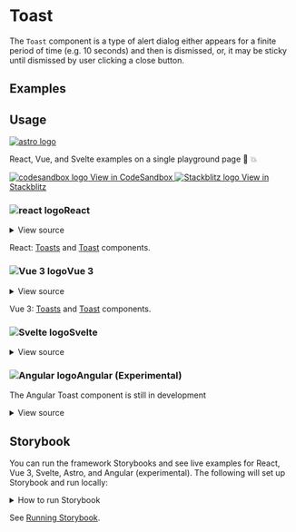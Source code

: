 # Toast

The `Toast` component is a type of alert dialog either appears for a finite period of time (e.g. 10 seconds) and then is dismissed, or, it may be <span class="quoted">sticky</span> until dismissed by user clicking a close button.

<div class="mbs24"></div>

## Examples

<div class="mbe24"></div>

<ToastExamples />

<script setup>
import ToastExamples from '../../components/ToastExamples.vue'
import { Alert } from "agnostic-vue";
</script>

<div class="mbe32"></div>

## Usage

<div class="flex items-center mbs40 mbe24">
  <a href="https://astro.build/" class="astro-logo-usage-wrap" target="_blank"><img class="astro-logo-usage" src="/images/astro-logo-light.svg" alt="astro logo"></a>
  <p class="mis16">React, Vue, and Svelte examples on a single playground page 🚀 💥</p>
</div>
<div class="playgrounds flex mbe32">
  <a class="btn btn-rounded" style="background-color: var(--agnostic-dark); color: var(--agnostic-light)" href="https://codesandbox.io/s/github/AgnosticUI/agnosticui/tree/master/playgrounds/Toasts?file=/README.md" target="_blank">
    <img src="/images/codesandbox.svg" alt="codesandbox logo" class="mie8"> View in CodeSandbox
  </a>
  <a class="btn btn-rounded" style="background-color: var(--agnostic-primary); color: var(--agnostic-light)" href="https://stackblitz.com/github/AgnosticUI/agnosticui/tree/master/playgrounds/Toasts?file=/README.md" target="_blank">
    <img src="/images/stackblitz.svg" alt="Stackblitz logo" class="mie4"> View in Stackblitz
  </a>
</div>

<div class="flex">
  <h3 id="react" tabindex="-1">
    <img src="/images/React-icon.svg" alt="react logo">React
  </h3>
</div>

<details class="disclose disclose-bordered">
<summary class="disclose-title">View source</summary>

```jsx
import { useState } from 'react';
import "agnostic-react/dist/common.min.css";
import "agnostic-react/dist/esm/index.css";
import { Close, Toasts, Toast } from "agnostic-react";

const getColor = (type) => {
  switch (type) {
    case 'warning':
      return 'var(--agnostic-warning-border-accent)';
    case 'info':
      return 'var(--agnostic-primary-dark)';
    case 'success':
      return 'var(--agnostic-action-dark)';
    case 'error':
      return 'var(--agnostic-error-dark)';
    default:
      return 'var(--agnostic-gray-mid-dark)';
  }
};
const ToastDemoIcon = ({ type, utilityClasses }) => {
  return (
    <svg
      className={utilityClasses}
      style={{ color: getColor(type) }}
      xmlns="http://www.w3.org/2000/svg"
      height="24"
      viewBox="0 0 24 24"
      width="24"
    >
      <path d="M0 0h24v24H0z" fill="none" />
      <path fill="currentColor" d="M1 21h22L12 2 1 21zm12-3h-2v-2h2v2zm0-4h-2v-4h2v4z" />
    </svg>
  );
};

export const YourComponent = () => {
  const [timedToastOpen, setTimedToastOpen] = useState(true);
  const [toastIsOpen1, setToastIsOpen1] = useState(true);
  const [toastIsOpen2, setToastIsOpen2] = useState(true);
  const [toastIsOpen3, setToastIsOpen3] = useState(true);

  useEffect(() => {
    const tout = setTimeout(() => setTimedToastOpen(false), 5000)
    return () => {
      clearTimeout(tout)
    }
  }, [timedToastOpen, setTimedToastOpen]);

  return (
    <>
      <Toasts verticalPosition="top" horizontalPosition="end">
        <Toast type="dark">Toast top end. Sticky.</Toast>
        <div className="mbe14" />
        <Toast type="dark">Toast 2 top end. Sticky.</Toast>
      </Toasts>
      <Toasts verticalPosition="top" horizontalPosition="center">
        <Toast isOpen={timedToastOpen} icon={<ToastDemoIcon type="dark" utilityClasses="mie8" />} type="dark">
          Toast custom icon dark (5 seconds)
        </Toast>
        <div className="mbe14" />
        <Toast isOpen={timedToastOpen} icon={<ToastDemoIcon type="success" utilityClasses="mie8" />} type="success">
          Toast custom icon success (5 seconds)
        </Toast>
        <div className="mbe14" />
        <Toast isOpen={timedToastOpen} icon={<ToastDemoIcon type="warning" utilityClasses="mie8" />} type="warning">
          Toast custom icon warning (5 seconds)
        </Toast>
        <div className="mbe14" />
        <Toast isOpen={timedToastOpen} icon={<ToastDemoIcon type="info" utilityClasses="mie8" />} type="info">
          Toast custom icon info (5 seconds)
        </Toast>
        <div className="mbe14" />
        <Toast isOpen={timedToastOpen} icon={<ToastDemoIcon type="error" utilityClasses="mie8" />} type="error">
          Toast custom icon error (5 seconds)
        </Toast>
        <div className="mbe14" />
      </Toasts>
      <Toasts verticalPosition="bottom" horizontalPosition="center">
        <Toast isOpen={toastIsOpen1} isAnimationSlideUp icon={<ToastDemoIcon type="dark" utilityClasses="mie8" />} type="dark">
          <div className="flex-fill">Closable via close button.</div>
          {/* Close SVG uses fill="currentColor" so we can set as follows */}
          <Close style={{ color: 'var(--agnostic-light)' }} onClick={() => setToastIsOpen1(false)} />
        </Toast>
        <div className="mbe14" />
        <Toast isOpen={toastIsOpen2} isAnimationSlideUp icon={<ToastDemoIcon type="success" utilityClasses="mie8" />} type="success">
          <div className="flex-fill">Closable via close button.</div>
          <Close style={{ color: 'var(--agnostic-action-dark)' }} onClick={() => setToastIsOpen2(false)} />
        </Toast>
        <div className="mbe14" />
        <Toast isOpen={toastIsOpen3} isAnimationSlideUp icon={<ToastDemoIcon type="info" utilityClasses="mie8" />} type="info">
          <div className="flex-fill">Closable via close button.</div>
          <Close style={{ color: 'var(--agnostic-primary-dark)' }} onClick={() => setToastIsOpen3(false)} />
        </Toast>
      </Toasts>   
    </>
    );
  )
```
</details>

React: [Toasts](https://github.com/AgnosticUI/agnosticui/blob/master/agnostic-react/src/Toasts.tsx) and [Toast](https://github.com/AgnosticUI/agnosticui/blob/master/agnostic-react/src/Toast.tsx) components.

<div class="mbe32"></div>

<div class="flex">
  <h3 id="vue-3" tabindex="-1">
    <img src="/images/Vue-icon.svg" alt="Vue 3 logo">Vue 3
  </h3>
</div>

<details class="disclose disclose-bordered">
<summary class="disclose-title">View source</summary>

```vue
<script setup>
import "agnostic-vue/dist/common.min.css";
// Components CSS
import "agnostic-vue/dist/index.css";
import { Close, Toasts, Toast } from "agnostic-vue";
import ToastIconExample from "./ToastIconExample.vue";
import { ref } from "vue";
const timedToast = ref(true);
setTimeout(() => {
  timedToast.value = false;
}, 10000);

const toast1IsOpen = ref(true);
const close1Toast = () => {
  toast1IsOpen.value = false;
};
const toast2IsOpen = ref(true);
const close2Toast = () => {
  toast2IsOpen.value = false;
};
</script>
<template>
  <Toasts
    vertical-position="top"
    horizontal-position="end"
  >
    <Toast
      :is-open="timedToast"
      type="info"
    >
      <ToastIconExample
        icon-type="info"
        utility-classes="mie8"
      >
        <template #icon />
      </ToastIconExample>
      Self timed toast that will close in 10 seconds.
    </Toast>
    <Toast
      :is-open="timedToast"
      type="success"
    >
      <ToastIconExample
        icon-type="success"
        utility-classes="mie8"
      >
        <template #icon />
      </ToastIconExample>
      <div class="flex-fill">
        Self timed toast that will close in 10 seconds.
      </div>
    </Toast>
  </Toasts>
  <Toasts
    vertical-position="top"
    horizontal-position="center"
  >

    <Toast
      :is-open="timedToast"
      type="error"
    >
      <ToastIconExample
        icon-type="error"
        utility-classes="mie8"
      >
        <template #icon />
      </ToastIconExample>
      Error toast with &nbsp;<code>aria-live</code>&nbsp;
      <span class="quoted">assertive</span> (10 seconds)
    </Toast>
  </Toasts>
  <Toasts
    vertical-position="bottom"
    horizontal-position="end"
  >
    <Toast
      :is-open="toast1IsOpen"
      type="dark"
    >
      <ToastIconExample
        icon-type="dark"
        utility-classes="mie8"
      >
        <template #icon />
      </ToastIconExample>
      <div class="flex-fill">
        This is a closable toast message
      </div>
      <Close
        @click="close1Toast()"
        :style="{ 'color': 'var(--agnostic-light)' }"
      />
    </Toast>
    <div className="mbe14" />
    <Toast
      :is-open="toast2IsOpen"
      type="warning"
    >
      <ToastIconExample
        icon-type="warning"
        utility-classes="mie8"
      >
        <template #icon />
      </ToastIconExample>
      <div class="flex-fill">
        This is a closable toast message
      </div>
      <Close
        @click="close2Toast()"
        :style="{ 'color': 'var(--agnostic-warning-dark)' }"
      />
    </Toast>
  </Toasts>
</template>
```
</details>

Vue 3: [Toasts](https://github.com/AgnosticUI/agnosticui/blob/master/agnostic-vue/src/components/Toasts.vue) and [Toast](https://github.com/AgnosticUI/agnosticui/blob/master/agnostic-vue/src/components/Toast.vue) components.

<div class="mbe24"></div>

<div class="flex">
  <h3 id="svelte" tabindex="-1">
    <img src="/images/Svelte-icon.svg" alt="Svelte logo">Svelte
  </h3>
</div>

<details class="disclose disclose-bordered">
<summary class="disclose-title">View source</summary>

```html
<script>
  import 'agnostic-svelte/css/common.min.css';
  import { Close, Toasts, Toast } from "agnostic-svelte";

  // If you'd like, you can optionally project any icon you choose
  import ToastIconExample from "./components/ToastIconExample.svelte";

  let toastMessage = 'Toasts should be used for timely information.';

  let isToast1Open = true;
  const closeToast1 = () => isToast1Open = false
  let isToast2Open = true;
  const closeToast2 = () => isToast2Open = false
  let isToast3Open = true;
  const closeToast3 = () => isToast3Open = false
  let isToast4Open = true;
  const closeToast4 = () => isToast4Open = false
  let timedToast = true;
  setTimeout(() => {
    timedToast = false;
  }, 10000);
</script>
<Toasts portalRootSelector="body" horizontalPosition="center" verticalPosition="top">
  <Toast isOpen={timedToast} type="dark">
    <ToastIconExample type="dark" utilityClasses="mie8" />
    <p>This toast will close in 10 seconds</p>
  </Toast>
  <div class="mbe14" />
  <Toast isOpen type="info">
    <ToastIconExample type="info" utilityClasses="mie8" />
    <p>{toastMessage}</p>
  </Toast>
</Toasts>
<Toasts portalRootSelector="body" horizontalPosition="end" verticalPosition="top">
  <Toast isOpen={isToast1Open} type="info">
    <ToastIconExample type="info" utilityClasses="mie8" />
    <p>{toastMessage}</p>
    <Close color="var(--agnostic-primary-dark)" on:click={closeToast1} />
  </Toast>
  <div class="mbe14" />
  <Toast isOpen={isToast2Open} type="success">
    <ToastIconExample type="success" utilityClasses="mie8" />
    <p>{toastMessage}</p>
    <Close color="var(--agnostic-action-dark)" on:click={closeToast2} />
  </Toast>
  <div class="mbe14" />
  <Toast isOpen={isToast3Open} type="warning">
    <ToastIconExample type="warning" utilityClasses="mie8" />
    <p>{toastMessage}</p>
    <Close color="var(--agnostic-warning-dark)" on:click={closeToast3} />
  </Toast>
  <div class="mbe14" />
  <Toast isOpen={isToast4Open} type="error">
    <ToastIconExample type="error" utilityClasses="mie8" />
    <p>{toastMessage}</p>
    <Close color="var(--agnostic-error-dark)" on:click={closeToast4} />
  </Toast>
</Toasts>
<Toasts portalRootSelector="body" horizontalPosition="start" verticalPosition="top">
  <Toast isOpen={timedToast} type="dark">
    <ToastIconExample type="dark" utilityClasses="mie8" />
    <p>This toast will close in 10 seconds</p>
  </Toast>
</Toasts>
<Toasts portalRootSelector="body" horizontalPosition="start" verticalPosition="bottom">
  <Toast isOpen={timedToast} type="dark">
    <ToastIconExample type="dark" utilityClasses="mie8" />
    <p>This toast will close in 10 seconds</p>
  </Toast>
</Toasts>
<Toasts portalRootSelector="body" horizontalPosition="center" verticalPosition="bottom">
  <Toast isOpen={timedToast} type="dark">
    <ToastIconExample type="dark" utilityClasses="mie8" />
    <p>This toast will close in 10 seconds</p>
  </Toast>
</Toasts>
<Toasts portalRootSelector="body" horizontalPosition="end" verticalPosition="bottom">
  <Toast isOpen type="dark">
    <ToastIconExample type="dark" utilityClasses="mie8" />
    <p>{toastMessage}</p>
  </Toast>
</Toasts>
```
</details>

<div class="mbe32"></div>

<div class="flex mbe16">
  <h3 id="angular" tabindex="-1">
    <img src="/images/Angular-icon.svg" alt="Angular logo">Angular (Experimental)
  </h3>
</div>

<div class="mbe16"></div>

<Alert type="error">The Angular Toast component is still in development</Alert>

<details class="disclose disclose-bordered">
<summary class="disclose-title">View source</summary>

In your Angular configuration (likely `angular.json`) ensure you're including
the common AgnosticUI styles:

<div class="mbe16"></div>

` "styles": ["agnostic-angular/common.min.css"],`

<div class="mbe24"></div>

Add AgnosticUI's `AgModule` module:

```js{3,9}
import { NgModule } from '@angular/core';
import { BrowserModule } from '@angular/platform-browser';
import { AgModule } from 'agnostic-angular';

import { AppComponent } from './app.component';

@NgModule({
  declarations: [AppComponent],
  imports: [BrowserModule, AgModule],
  providers: [],
  bootstrap: [AppComponent],
})
export class AppModule {}
```

Now you can use in your components:

```js
import { Component } from '@angular/core';

@Component({
  selector: 'your-component',
  template: `
  <ag-toasts horizontalPosition="end"
             verticalPosition="top">
    <ag-toast [isAnimationSlideUp]="true"
              [isBorderAll]="true"
              type="success">
      Success. Bordered. Animated
    </ag-toast>
    <div class="mbe14"></div>
    <ag-toast [isAnimationSlideUp]="true"
              [isBorderAll]="true"
              type="info">Info. Bordered. Animated</ag-toast>
    <div class="mbe14"></div>
    <ag-toast [isAnimationSlideUp]="true"
              [isBorderAll]="true"
              type="warning">Warning. Bordered. Animated</ag-toast>
    <div class="mbe14"></div>
    <ag-toast [isAnimationSlideUp]="true"
              [isBorderLeft]="true"
              type="info">
      <ag-example-icon iconType="info"
                        utilityClasses="mie8"></ag-example-icon>
      Info. Border left. Animated. Icon projected.
    </ag-toast>
  </ag-toasts>
  <ag-toasts horizontalPosition="start"
              verticalPosition="top">
    <ag-toast type="warning"
              [isOpen]="toast1IsOpen">
      <ag-example-icon iconType="warning"
                        utilityClasses="mie12"></ag-example-icon>
      <p class="flex-fill">Warning toast w/projected icon</p>
      <ag-close (click)="toast1IsOpen = false"
                color="var(--agnostic-warning-dark)"></ag-close>
    </ag-toast>
    <div class="mbe14"></div>
    <ag-toast type="info"
              [isOpen]="toast2IsOpen">
      <ag-example-icon iconType="info"
                        utilityClasses="mie12"></ag-example-icon>
      <p class="flex-fill">Info toast with projected icon</p>
      <ag-close (click)="toast2IsOpen = false"
                color="var(--agnostic-primary-dark)"></ag-close>
    </ag-toast>
    <div class="mbe14"></div>
    <ag-toast [isOpen]="toast3IsOpen"
              type="success">
      <ag-example-icon iconType="success"
                        utilityClasses="mie12"></ag-example-icon>
      <p class="flex-fill">
        Success toast w/projected icon
      </p>
      <ag-close (click)="toast3IsOpen = false"
                color="var(--agnostic-action-dark)"></ag-close>
    </ag-toast>
    <div class="mbe14"></div>
    <ag-toast type="error">
      <ag-example-icon iconType="error"
                        utilityClasses="mie12"></ag-example-icon>
      Error toast w/projected icon
    </ag-toast>
    <div class="mbe14"></div>
    <ag-toast type="dark">
      <ag-example-icon iconType="dark"
                        utilityClasses="mie12"></ag-example-icon>
      Dark toast w/projected icon
    </ag-toast>
  </ag-toasts>
  <ag-toasts horizontalPosition="center"
              verticalPosition="top">
    <ag-toast [isOpen]="timedToast">Toast will dismiss in 10 seconds</ag-toast>
  </ag-toasts>
  <ag-toasts horizontalPosition="start"
              verticalPosition="bottom">
    <ag-toast [isOpen]="timedToast">Toast start dismisses in 10 seconds</ag-toast>
  </ag-toasts>
  <ag-toasts horizontalPosition="center"
              verticalPosition="bottom">
    <ag-toast [isOpen]="timedToast">Toast bottom center dismisses in 10 seconds</ag-toast>
  </ag-toasts>
  <ag-toasts horizontalPosition="end"
              verticalPosition="bottom">
    <ag-toast [isRounded]="true">Rounded toast at bottom end</ag-toast>
    <div class="mbe14"></div>
    <ag-toast [isBorderLeft]="true">Border on left</ag-toast>
    <div class="mbe14"></div>
    <ag-toast [isBorderAll]="true"
              type="info">Border on all sides type info</ag-toast>
  </ag-toasts>
  `
})
export class YourComponent {}
```
</details>

<div class="mbe32"></div>

## Storybook

You can run the framework Storybooks and see live examples for React, Vue 3, Svelte, Astro, and Angular (experimental). The following will set up Storybook and run locally:

<details class="mbs24 mbe24 disclose disclose-bordered">
<summary class="disclose-title">How to run Storybook</summary>

```shell
git clone git@github.com:AgnosticUI/agnosticui.git
cd agnosticui/<PACKAGE_NAME> && npm i # e.g. cd agnosticui/agnostic-react && npm i
npm run storybook
```
</details>

See [Running Storybook](https://github.com/AgnosticUI/agnosticui/blob/master/CONTRIBUTING.md#usage).

